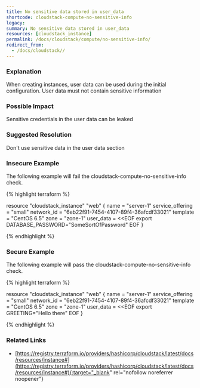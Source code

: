 ```yaml
---
title: No sensitive data stored in user_data
shortcode: cloudstack-compute-no-sensitive-info
legacy: 
summary: No sensitive data stored in user_data 
resources: [cloudstack_instance] 
permalink: /docs/cloudstack/compute/no-sensitive-info/
redirect_from: 
  - /docs/cloudstack//
---
```


### Explanation

When creating instances, user data can be used during the initial configuration. User data must not contain sensitive information

### Possible Impact
Sensitive credentials in the user data can be leaked

### Suggested Resolution
Don't use sensitive data in the user data section


### Insecure Example

The following example will fail the cloudstack-compute-no-sensitive-info check.

{% highlight terraform %}

resource "cloudstack_instance" "web" {
  name             = "server-1"
  service_offering = "small"
  network_id       = "6eb22f91-7454-4107-89f4-36afcdf33021"
  template         = "CentOS 6.5"
  zone             = "zone-1"
  user_data        = <<EOF
export DATABASE_PASSWORD=\"SomeSortOfPassword\"
EOF
}

{% endhighlight %}



### Secure Example

The following example will pass the cloudstack-compute-no-sensitive-info check.

{% highlight terraform %}

resource "cloudstack_instance" "web" {
  name             = "server-1"
  service_offering = "small"
  network_id       = "6eb22f91-7454-4107-89f4-36afcdf33021"
  template         = "CentOS 6.5"
  zone             = "zone-1"
  user_data        = <<EOF
export GREETING="Hello there"
EOF
}

{% endhighlight %}



### Related Links


- [https://registry.terraform.io/providers/hashicorp/cloudstack/latest/docs/resources/instance#](https://registry.terraform.io/providers/hashicorp/cloudstack/latest/docs/resources/instance#){:target="_blank" rel="nofollow noreferrer noopener"}


